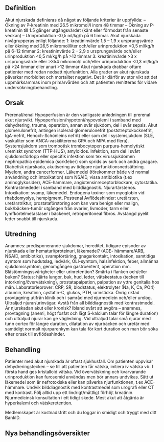 ## Definition

Akut njurskada definieras då något av följande kriterier är uppfyllda: – Ökning av P-kreatinin med 26.5 mikromol/l inom 48 timmar – Ökning av P-kreatinin till 1.5 gånger utgångsvärdet (känt eller förmodat från senaste veckan) – Urinproduktion <0,5 ml/kg/h på 6 timmar.
Akut njurskada nivågrupperas enligt följande:
1: kreatininvärde 1,5 – 1,9 x ursprungsvärde eller ökning med 26,5 mikromol/liter och/eller urinproduktion <0,5 ml/kg/h på 6–12 timmar
2: kreatininvärde 2 – 2,9 x ursprungsvärde och/eller urinproduktion <0,5 ml/kg/h på >12 timmar
3: kreatininvärde >3 x ursprungsvärde eller >354 mikromol/l och/eller urinproduktion <0,3 ml/kg/h på >24 timmar eller anuri >12 timmar
Akut njurskada drabbar oftare patienter med redan nedsatt njurfunktion.
Alla grader av akut njurskada påverkar morbiditet och mortalitet negativt. Det är därför av stor vikt att det uppmärksammas inom primärvården och att patienten remitteras för vidare undersökning/behandling.

## Orsak

Prerenal/renal
Hypoperfusion är den vanligaste anledningen till prerenal akut njursvikt.
Hypoperfusion/hypotoni/hypovolemi i samband med dehydrering, trauma, operation, annan svår sjukdom, del i svår sepsis.
Akut glomerulonefrit, antingen isolerad glomerulonefrit (poststreptokocknefrit, IgA-nefrit, Henoch-Schönleins nefrit) eller som del i systemsjukdom (SLE, vaskuliter som ANCA-vaskilitererna GPA och MPA med flera).
Systemsjukdom som trombotisk trombocytopen purpura-hemolytiskt uremiskt syndrom (TTP-HUS), amyloidos.
Infektion, som del i svårt sjukdomsförlopp eller specifik infektion som tex virussjukdomen nephropathia epidemica (sorkfeber) som sprids av sork och andra gnagare.
Diabetisk njurskada, akutisering av tidigare njurfunktionsnedsättning.
Myelom, andra cancerformer.
Läkemedel (förekommer både vid normal användning och intoxikation) som NSAID, vissa antibiotika (t.ex aminoglykosider), ACE-hämmare, angiotensinreceptorblockare, cytostatika.
Kontrastmededel i samband med bilddiagnostik.
Njurartärstenos.
Intoxikation: svamp, läkemedel.
Endogena toxiner som myoglobin vid rhabdomyolys, hempigment.
Postrenal
Avflödeshinder: uretärsten, uretärstriktur, prostataförstoring som kan vara benign eller malign, buk/bäcken-tumör utgången från ovarier, livmoder, tarm eller lymfkörtelmetastaser i bäckenet, retroperitoneal fibros.
Avstängd pyelit leder snabbt till njurskada.

## Utredning

Anamnes: predisponerande sjukdomar, hereditet, tidigare episoder av njurskada eller hematuri/proteinuri, läkemedel? (ACE- hämmare/ARB, NSAID, antibiotika), svampförtäring, gnagarkontakt, intoxikation, samtidiga symtom som hudutslag, ledvärk, ÖLI-symtom, halsinfektion, feber, allmänna sjukdomssymtom, genomgången gastroenterit, operation mm. Blåstömningssvårigheter eller urinretention? Smärta i flanken och/eller buken?
Status: hjärta lungor, buk, hud, leder, vätskestatus (tecken till intorkning/övervätskning), prostatapalpation, palpation av yttre genitalia hos män.
Laboratorieprover: CRP, SR, blodstatus, elektrolyter (Na, K, Ca, PO4) albumin, kreatinin, cystatin-C, glukos, PTH, urinsticka.
Övrig riktad provtagning utifrån klinik och i samråd med njurmedicin och/eller urolog.
Ultraljud njurar/urinvägar. Avstå från all bilddiagnostik med kontrastmedel.
Är njurskadan akut eller kronisk? Ibland svårt att avgöra – anamnes, provtagning (anemi, högt fosfat och lågt S-kalcium talar för längre duration) och ultraljud njurar kan ge vägledning. Vid ultraljud talar små njurar med tunn cortex för längre duration, dilatation av njurbäcken och uretär med samtidigt normalt njurparenkym kan tala för kort duration och man bör söka efter orsak till avflödeshinder.

## Behandling

Patienter med akut njurskada är oftast sjukhusfall.
Om patienten uppvisar dehydreringstecken – se till att patienten får vätska, initiera iv vätska vb. I första hand ges kristalloid vätska.
Vid övervätskning och kvarvarande urinproduktion kan furosemid användas men bör annars undvikas.
Sätt ut läkemedel som är nefrotoxiska eller kan påverka njurfunktionen, t.ex ACE-hämmare.
Undvik bilddiagnostik med kontrastmedel som urografi eller CT med kontrast.
Följ alltid upp ett lindrigt/måttligt förhöjt kreatinin. Njurmedicinsk konsultation i ett tidigt skede.
Mest akut att åtgärda är hyperkalemi och vätskeretention.


Medlemskapet är kostnadsfritt och du loggar in smidigt och tryggt med ditt BankID.

## Nya behandlingsöversikter

